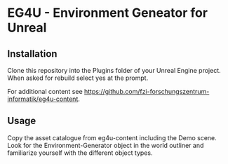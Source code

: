 # EG4U - Environment Geneator for Unreal

## Installation

Clone this repository into the Plugins folder of your Unreal Engine project. When asked for rebuild select yes at the prompt. 

For additional content see https://github.com/fzi-forschungszentrum-informatik/eg4u-content.

## Usage

Copy the asset catalogue from eg4u-content including the Demo scene. Look for the Environment-Generator object in the world outliner and familiarize yourself with the different object types. 
